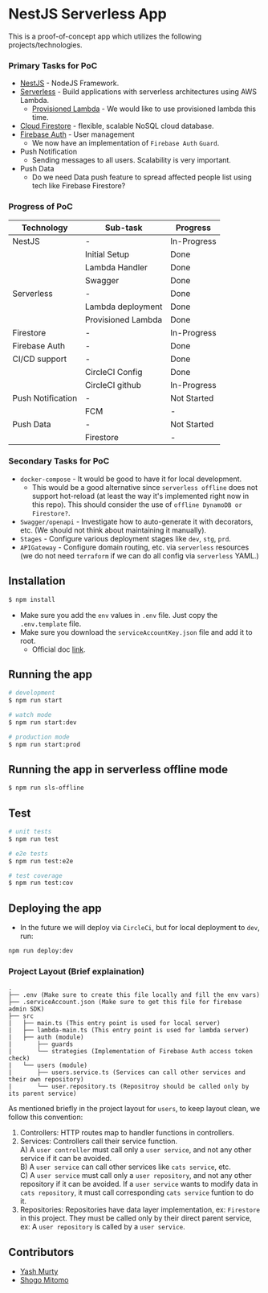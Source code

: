 # NestJS Serverless App

This is a proof-of-concept app which utilizes the following projects/technologies.

### Primary Tasks for PoC

- [NestJS](https://github.com/nestjs/nest) - NodeJS Framework.
- [Serverless](https://github.com/serverless/serverless) - Build applications with serverless architectures using AWS Lambda.
  - [Provisioned Lambda](https://aws.amazon.com/about-aws/whats-new/2019/12/aws-lambda-announces-provisioned-concurrency/) - We would like to use provisioned lambda this time.
- [Cloud Firestore](https://firebase.google.com/docs/firestore) - flexible, scalable NoSQL cloud database.
- [Firebase Auth](https://firebase.google.com/docs/auth) - User management
  - We now have an implementation of `Firebase Auth` `Guard`.
- Push Notification
  - Sending messages to all users. Scalability is very important.
- Push Data
  - Do we need Data push feature to spread affected people list using tech like Firebase Firestore?

### Progress of PoC

| Technology        | Sub-task           | Progress    |
| ----------------- | ------------------ | ----------- |
| NestJS            | -                  | In-Progress |
|                   | Initial Setup      | Done        |
|                   | Lambda Handler     | Done        |
|                   | Swagger            | Done        |
| Serverless        | -                  | Done        |
|                   | Lambda deployment  | Done        |
|                   | Provisioned Lambda | Done        |
| Firestore         | -                  | In-Progress |
| Firebase Auth     | -                  | Done        |
| CI/CD support     | -                  | Done        |
|                   | CircleCI Config    | Done        |
|                   | CircleCI github    | In-Progress |
| Push Notification | -                  | Not Started |
|                   | FCM                | -           |
| Push Data         | -                  | Not Started |
|                   | Firestore          | -           |

### Secondary Tasks for PoC

- `docker-compose` - It would be good to have it for local development.
  - This would be a good alternative since `serverless offline` does not support hot-reload (at least the way it's implemented right now in this repo). This should consider the use of `offline DynamoDB or Firestore?`.
- `Swagger/openapi` - Investigate how to auto-generate it with decorators, etc. (We should not think about maintaining it manually).
- `Stages` - Configure various deployment stages like `dev`, `stg`, `prd`.
- `APIGateway` - Configure domain routing, etc. via `serverless` resources (we do not need `terraform` if we can do all config via `serverless` YAML.)

## Installation

```bash
$ npm install
```

- Make sure you add the `env` values in `.env` file. Just copy the `.env.template` file.
- Make sure you download the `serviceAccountKey.json` file and add it to root.
  - Official doc [link](https://firebase.google.com/docs/admin/setup#initialize-sdk).

## Running the app

```bash
# development
$ npm run start

# watch mode
$ npm run start:dev

# production mode
$ npm run start:prod
```

## Running the app in serverless offline mode

```bash
$ npm run sls-offline
```

## Test

```bash
# unit tests
$ npm run test

# e2e tests
$ npm run test:e2e

# test coverage
$ npm run test:cov
```

## Deploying the app

- In the future we will deploy via `CircleCi`, but for local deployment to `dev`, run:

```bash
npm run deploy:dev
```

### Project Layout (Brief explaination)

```
.
├── .env (Make sure to create this file locally and fill the env vars)
├── .serviceAccount.json (Make sure to get this file for firebase admin SDK)
├── src
|   ├── main.ts (This entry point is used for local server)
|   ├── lambda-main.ts (This entry point is used for lambda server)
|   ├── auth (module)
|       ├── guards
|       └── strategies (Implementation of Firebase Auth access token check)
|   └── users (module)
|       ├── users.service.ts (Services can call other services and their own repository)
|       └── user.repository.ts (Repositroy should be called only by its parent service)

```

As mentioned briefly in the project layout for `users`, to keep layout clean, we follow this convention:

1. Controllers: HTTP routes map to handler functions in controllers.
2. Services: Controllers call their service function.  
   A) A `user controller` must call only a `user service`, and not any other service if it can be avoided.  
   B) A `user service` can call other services like `cats service`, etc.  
   C) A `user service` must call only a `user repository`, and not any other repository if it can be avoided. If a `user service` wants to modify data in `cats repository`, it must call corresponding `cats service` funtion to do it.
3. Repositories: Repositories have data layer implementation, ex: `Firestore` in this project. They must be called only by their direct parent service, ex: A `user repository` is called by a `user service`.

## Contributors

- [Yash Murty](https://github.com/yashmurty)
- [Shogo Mitomo](https://github.com/shogo-mitomo)
